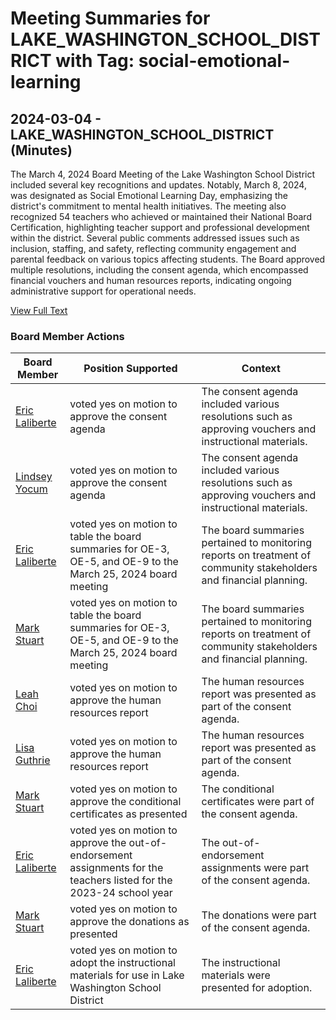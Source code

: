 # Meeting Summaries for LAKE_WASHINGTON_SCHOOL_DISTRICT with Tag: social-emotional-learning

## 2024-03-04 - LAKE_WASHINGTON_SCHOOL_DISTRICT (Minutes)

The March 4, 2024 Board Meeting of the Lake Washington School District included several key recognitions and updates. Notably, March 8, 2024, was designated as Social Emotional Learning Day, emphasizing the district's commitment to mental health initiatives. The meeting also recognized 54 teachers who achieved or maintained their National Board Certification, highlighting teacher support and professional development within the district. Several public comments addressed issues such as inclusion, staffing, and safety, reflecting community engagement and parental feedback on various topics affecting students. The Board approved multiple resolutions, including the consent agenda, which encompassed financial vouchers and human resources reports, indicating ongoing administrative support for operational needs.

[View Full Text](https://raw.githubusercontent.com/VoronoiPerspectives/WashingtonStateSchoolBoardExplorer/refs/heads/main/data/countries/usa/states/wa/counties/king/school_boards/lake_washington_school_district/2024/2024-03-04-minutes.txt)

### Board Member Actions

| Board Member | Position Supported | Context |
|--------------|--------------------|---------|
| [Eric Laliberte](board_member_131.md) | voted yes on motion to approve the consent agenda | The consent agenda included various resolutions such as approving vouchers and instructional materials. |
| [Lindsey Yocum](board_member_130.md) | voted yes on motion to approve the consent agenda | The consent agenda included various resolutions such as approving vouchers and instructional materials. |
| [Eric Laliberte](board_member_131.md) | voted yes on motion to table the board summaries for OE-3, OE-5, and OE-9 to the March 25, 2024 board meeting | The board summaries pertained to monitoring reports on treatment of community stakeholders and financial planning. |
| [Mark Stuart](board_member_132.md) | voted yes on motion to table the board summaries for OE-3, OE-5, and OE-9 to the March 25, 2024 board meeting | The board summaries pertained to monitoring reports on treatment of community stakeholders and financial planning. |
| [Leah Choi](board_member_128.md) | voted yes on motion to approve the human resources report | The human resources report was presented as part of the consent agenda. |
| [Lisa Guthrie](board_member_129.md) | voted yes on motion to approve the human resources report | The human resources report was presented as part of the consent agenda. |
| [Mark Stuart](board_member_132.md) | voted yes on motion to approve the conditional certificates as presented | The conditional certificates were part of the consent agenda. |
| [Eric Laliberte](board_member_131.md) | voted yes on motion to approve the out-of-endorsement assignments for the teachers listed for the 2023-24 school year | The out-of-endorsement assignments were part of the consent agenda. |
| [Mark Stuart](board_member_132.md) | voted yes on motion to approve the donations as presented | The donations were part of the consent agenda. |
| [Eric Laliberte](board_member_131.md) | voted yes on motion to adopt the instructional materials for use in Lake Washington School District | The instructional materials were presented for adoption. |

